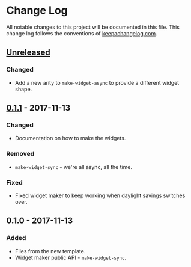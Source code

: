 # Change Log
All notable changes to this project will be documented in this file. This change log follows the conventions of [keepachangelog.com](http://keepachangelog.com/).

## [Unreleased]
### Changed
- Add a new arity to `make-widget-async` to provide a different widget shape.

## [0.1.1] - 2017-11-13
### Changed
- Documentation on how to make the widgets.

### Removed
- `make-widget-sync` - we're all async, all the time.

### Fixed
- Fixed widget maker to keep working when daylight savings switches over.

## 0.1.0 - 2017-11-13
### Added
- Files from the new template.
- Widget maker public API - `make-widget-sync`.

[Unreleased]: https://github.com/your-name/gitcloj/compare/0.1.1...HEAD
[0.1.1]: https://github.com/your-name/gitcloj/compare/0.1.0...0.1.1
